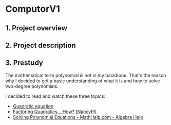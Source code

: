# ComputorV1

## 1. Project overview

## 2. Project description

## 3. Prestudy

The mathematical term polynomial is not in my backbone. That's the reason why I decided to get a basic understanding of what it is and how to solve two-degree polynomials.

I decided to read and watch these three topics:

* [Quadratic equation](https://en.wikipedia.org/wiki/Quadratic_equation)
* [Factoring Quadratics... How? (NancyPi)](https://www.youtube.com/watch?app=desktop&v=YtN9_tCaRQc&feature=youtu.be)
* [Solving Polynomial Equations - MathHelp.com - Algebra Help](https://www.youtube.com/watch?app=desktop&v=g7_llQnLepA&feature=youtu.be)
